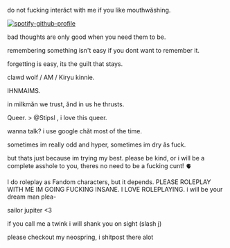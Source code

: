 do not fucking interăct with me if you like mouthwăshing.

  [![spotify-github-profile](https://spotify-github-profile.kittinanx.com/api/view?uid=31rzflal5les5uvjvxd4vaahbewq&cover_image=true&theme=default&show_offline=false&background_color=001eff&interchange=true)](https://github.com/kittinan/spotify-github-profile)
  
  
  
bad thoughts are only good when you need them to be.



remembering something isn't easy if you dont want to remember it.



forgetting is easy, its the guilt that stays.



clawd wolf / AM / Kiryu kinnie.


IHNMAIMS.

in milkmăn we trust, ănd in us he thrusts.

Queer. > @Stipsl , i love this queer. 


wanna talk? i use google chăt most of the time.


sometimes im really odd and hyper, sometimes im dry ăs fuck.


but thats just because im trying my best. please be kind, or i will be a complete asshole to you, theres no need to be a fucking cunt! 🫀


I do roleplay as Fandom characters, but it depends. PLEASE ROLEPLAY WITH ME IM GOING FUCKING INSANE. I LOVE ROLEPLAYING. i will be your dream man plea-

sailor jupiter <3



if you call me a twink i will shank you on sight (slash j) 

please checkout my neospring, i shitpost there alot
